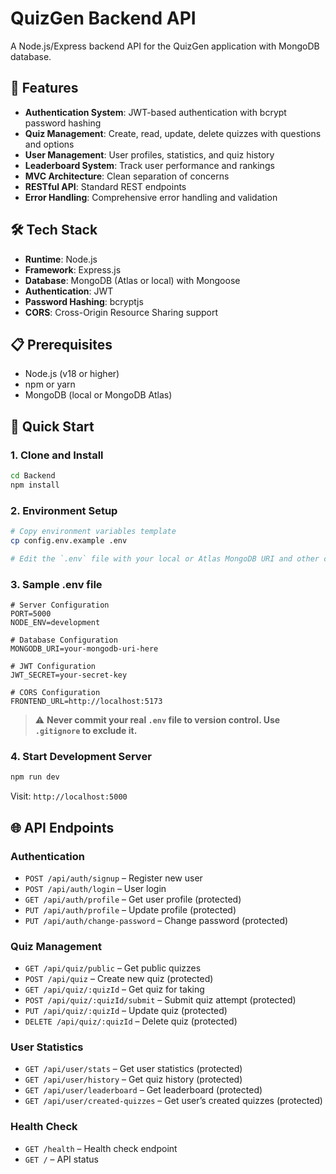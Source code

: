 # QuizGen Backend API

A Node.js/Express backend API for the QuizGen application with MongoDB database.

## 🚀 Features

- **Authentication System**: JWT-based authentication with bcrypt password hashing  
- **Quiz Management**: Create, read, update, delete quizzes with questions and options  
- **User Management**: User profiles, statistics, and quiz history  
- **Leaderboard System**: Track user performance and rankings  
- **MVC Architecture**: Clean separation of concerns  
- **RESTful API**: Standard REST endpoints  
- **Error Handling**: Comprehensive error handling and validation  

## 🛠️ Tech Stack

- **Runtime**: Node.js  
- **Framework**: Express.js  
- **Database**: MongoDB (Atlas or local) with Mongoose  
- **Authentication**: JWT  
- **Password Hashing**: bcryptjs  
- **CORS**: Cross-Origin Resource Sharing support  

## 📋 Prerequisites

- Node.js (v18 or higher)  
- npm or yarn  
- MongoDB (local or MongoDB Atlas)

## 🚀 Quick Start

### 1. Clone and Install

```bash
cd Backend
npm install
```

### 2. Environment Setup

```bash
# Copy environment variables template
cp config.env.example .env

# Edit the `.env` file with your local or Atlas MongoDB URI and other config
```

### 3. Sample .env file

```env
# Server Configuration
PORT=5000
NODE_ENV=development

# Database Configuration
MONGODB_URI=your-mongodb-uri-here

# JWT Configuration
JWT_SECRET=your-secret-key

# CORS Configuration
FRONTEND_URL=http://localhost:5173
```

> ⚠️ **Never commit your real `.env` file to version control. Use `.gitignore` to exclude it.**

### 4. Start Development Server

```bash
npm run dev
```

Visit: `http://localhost:5000`

## 🌐 API Endpoints

### Authentication
- `POST /api/auth/signup` – Register new user  
- `POST /api/auth/login` – User login  
- `GET /api/auth/profile` – Get user profile (protected)  
- `PUT /api/auth/profile` – Update profile (protected)  
- `PUT /api/auth/change-password` – Change password (protected)  

### Quiz Management
- `GET /api/quiz/public` – Get public quizzes  
- `POST /api/quiz` – Create new quiz (protected)  
- `GET /api/quiz/:quizId` – Get quiz for taking  
- `POST /api/quiz/:quizId/submit` – Submit quiz attempt (protected)  
- `PUT /api/quiz/:quizId` – Update quiz (protected)  
- `DELETE /api/quiz/:quizId` – Delete quiz (protected)  

### User Statistics
- `GET /api/user/stats` – Get user statistics (protected)  
- `GET /api/user/history` – Get quiz history (protected)  
- `GET /api/user/leaderboard` – Get leaderboard (protected)  
- `GET /api/user/created-quizzes` – Get user’s created quizzes (protected)  

### Health Check
- `GET /health` – Health check endpoint  
- `GET /` – API status  
